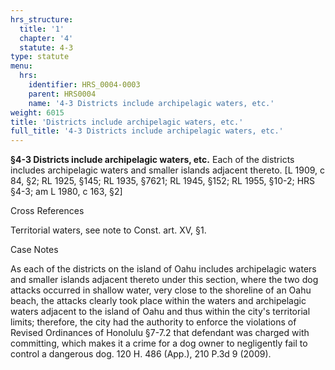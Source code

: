 ```yaml
---
hrs_structure:
  title: '1'
  chapter: '4'
  statute: 4-3
type: statute
menu:
  hrs:
    identifier: HRS_0004-0003
    parent: HRS0004
    name: '4-3 Districts include archipelagic waters, etc.'
weight: 6015
title: 'Districts include archipelagic waters, etc.'
full_title: '4-3 Districts include archipelagic waters, etc.'
---
```

**§4-3 Districts include archipelagic waters, etc.** Each of the districts includes archipelagic waters and smaller islands adjacent thereto. [L 1909, c 84, §2; RL 1925, §145; RL 1935, §7621; RL 1945, §152; RL 1955, §10-2; HRS §4-3; am L 1980, c 163, §2]

Cross References

Territorial waters, see note to Const. art. XV, §1.

Case Notes

As each of the districts on the island of Oahu includes archipelagic waters and smaller islands adjacent thereto under this section, where the two dog attacks occurred in shallow water, very close to the shoreline of an Oahu beach, the attacks clearly took place within the waters and archipelagic waters adjacent to the island of Oahu and thus within the city's territorial limits; therefore, the city had the authority to enforce the violations of Revised Ordinances of Honolulu §7-7.2 that defendant was charged with committing, which makes it a crime for a dog owner to negligently fail to control a dangerous dog. 120 H. 486 (App.), 210 P.3d 9 (2009).